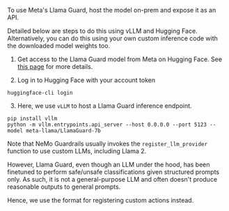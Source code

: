 To use Meta's Llama Guard, host the model on-prem and expose it as an API.

Detailed below are steps to do this using vLLM and Hugging Face. Alternatively, you can do this using your own custom inference code with the downloaded model weights too.

1. Get access to the Llama Guard model from Meta on Hugging Face. See [this page](https://huggingface.co/meta-llama/LlamaGuard-7b) for more details.

2. Log in to Hugging Face with your account token
```
huggingface-cli login
```

3. Here, we use `vLLM` to host a Llama Guard inference endpoint.
```
pip install vllm
python -m vllm.entrypoints.api_server --host 0.0.0.0 --port 5123 --model meta-llama/LlamaGuard-7b
```

Note that NeMo Guardrails usually invokes the `register_llm_provider` function to use custom LLMs, including Llama 2.

However, Llama Guard, even though an LLM under the hood, has been finetuned to perform safe/unsafe classifications given structured prompts only. As such, it is not a general-purpose LLM and often doesn't produce reasonable outputs to general prompts.

Hence, we use the format for registering custom actions instead.
